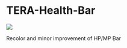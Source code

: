 # TERA-Health-Bar
![](https://66.media.tumblr.com/eca3e6953de0ad9e9b15dd9d375cb0aa/tumblr_pmknr6NYAv1y6xrgvo1_1280.png)

Recolor and minor improvement of HP/MP Bar
